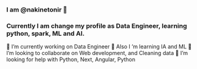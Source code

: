 

<!--
**nakinetonir/nakinetonir** is a ✨ _special_ ✨ repository because its `README.md` (this file) appears on your GitHub profile.

Here are some ideas to get you started:


-->

### I am @nakinetonir 👋

### Currently I am change my profile as Data Engineer, learning python, spark, ML and AI.

🔭 I’m currently working on Data Engineer
🌱 Also I ’m learning IA and ML
👯 I’m looking to collaborate on Web development, and Cleaning data
🤔 I’m looking for help with Python, Next, Angular, Python

